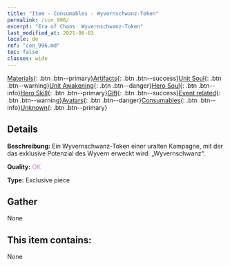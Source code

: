 ```yaml
---
title: "Item - Consumables - Wyvernschwanz-Token"
permalink: /con_996/
excerpt: "Era of Chaos  Wyvernschwanz-Token"
last_modified_at: 2021-06-03
locale: de
ref: "con_996.md"
toc: false
classes: wide
---
```

 [Materials](/ItemsDE/){: .btn .btn--primary}[Artifacts](/ItemsDE/Artifacts/){: .btn .btn--success}[Unit Soul](/ItemsDE/UnitSoul/){: .btn .btn--warning}[Unit Awakening](/ItemsDE/UnitAwakening/){: .btn .btn--danger}[Hero Soul](/ItemsDE/HeroSoul/){: .btn .btn--info}[Hero Skill](/ItemsDE/HeroSkill/){: .btn .btn--primary}[Gift](/ItemsDE/Gift/){: .btn .btn--success}[Event related](/ItemsDE/Events/){: .btn .btn--warning}[Avatars](/ItemsDE/Avatars/){: .btn .btn--danger}[Consumables](/ItemsDE/Consumables/){: .btn .btn--info}[Unknown](/ItemsDE/Unknown/){: .btn .btn--primary}

## Details
 **Beschreibung:** Ein Wyvernschwanz-Token einer uralten Kampagne, mit der das exklusive Potenzial des Wyvern erweckt wird: „Wyvernschwanz“.

 **Quality:** <span style="color: #DA70D6">OK</span>

 **Type:** Exclusive piece

## Gather

  None

## This item contains:

  None

